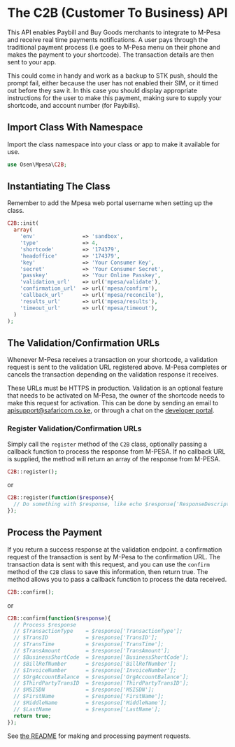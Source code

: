 # The C2B (Customer To Business) API
This API enables Paybill and Buy Goods merchants to integrate to M-Pesa and receive real time payments notifications. A user pays through the traditional payment process (i.e goes to M-Pesa menu on their phone and makes the payment to your shortcode). The transaction details are then sent to your app.

This could come in handy and work as a backup to STK push, should the prompt fail, either because the user has not enabled their SIM, or it timed out before they saw it. In this case you should display appropriate instructions for the user to make this payment, making sure to supply your shortcode, and account number (for Paybills).

## Import Class With Namespace
Import the class namespace into your class or app to make it available for use.

```php
use Osen\Mpesa\C2B;
```

## Instantiating The Class
Remember to add the Mpesa web portal username when setting up the class. 

````php
C2B::init(
  array(
    'env'               => 'sandbox',
    'type'              => 4,
    'shortcode'         => '174379',
    'headoffice'        => '174379',
    'key'               => 'Your Consumer Key',
    'secret'            => 'Your Consumer Secret',
    'passkey'           => 'Your Online Passkey',
    'validation_url'    => url('mpesa/validate'),
    'confirmation_url'  => url('mpesa/confirm'),
    'callback_url'      => url('mpesa/reconcile'),
    'results_url'       => url('mpesa/results'),
    'timeout_url'       => url('mpesa/timeout'),
  )
);
````

## The Validation/Confirmation URLs
Whenever M-Pesa receives a transaction on your shortcode, a validation request is sent to the validation URL registered above. M-Pesa completes or cancels the transaction depending on the validation response it receives.

These URLs must be HTTPS in production. Validation is an optional feature that needs to be activated on M-Pesa, the owner of the shortcode needs to make this request for activation. This can be done by sending an email to [apisupport@safaricom.co.ke](mailto:apisupport@safaricom.co.ke), or through a chat on the [developer portal](https://developer.safaricom.co.ke).

###  Register Validation/Confirmation URLs
Simply call the `register` method of the `C2B` class, optionally passing a callback function to process the response from M-PESA. If no callback URL is supplied, the method will return an array of the response from M-PESA.

```php
C2B::register();
```

or

```php
C2B::register(function($response){
  // Do something with $response, like echo $response['ResponseDescription']
});
```

## Process the Payment
If you return a success response at the validation endpoint. a confirmation request of the transaction is sent by M-Pesa to the confirmation URL. The transaction data is sent with this request, and you can use the `confirm` method of the `C2B` class to save this information, then return true. The method allows you to pass a callback function to process the data received.
```php
C2B::confirm();
```

or

```php
C2B::confirm(function($response){
  // Process $response
  // $TransactionType    = $response['TransactionType'];
  // $TransID            = $response['TransID'];
  // $TransTime          = $response['TransTime'];
  // $TransAmount        = $response['TransAmount'];
  // $BusinessShortCode  = $response['BusinessShortCode'];
  // $BillRefNumber      = $response['BillRefNumber'];
  // $InvoiceNumber      = $response['InvoiceNumber'];
  // $OrgAccountBalance  = $response['OrgAccountBalance'];
  // $ThirdPartyTransID  = $response['ThirdPartyTransID'];
  // $MSISDN             = $response['MSISDN'];
  // $FirstName          = $response['FirstName'];
  // $MiddleName         = $response['MiddleName'];
  // $LastName           = $response['LastName'];
  return true;
});
```

See [the README](README.md) for making and processing payment requests.
